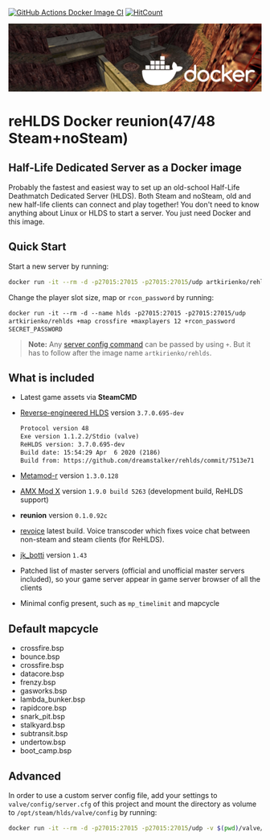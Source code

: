 [![GitHub Actions Docker Image CI](https://github.com/artkirienko/rehlds-docker-reunion/workflows/Docker%20Image%20CI/badge.svg)](https://github.com/artkirienko/rehlds-docker-reunion/actions)
[![HitCount](http://hits.dwyl.com/artkirienko/rehlds-docker-reunion.svg)](http://hits.dwyl.com/artkirienko/rehlds-docker-reunion)

![banner](banner.png)

# reHLDS Docker reunion(47/48 Steam+noSteam)

## Half-Life Dedicated Server as a Docker image

Probably the fastest and easiest way to set up an old-school Half-Life
Deathmatch Dedicated Server (HLDS). Both Steam and noSteam, old and new
half-life clients can connect and play together! You don't need to know
anything about Linux or HLDS to start a server. You just need Docker and
this image.

## Quick Start

Start a new server by running:

```bash
docker run -it --rm -d -p27015:27015 -p27015:27015/udp artkirienko/rehlds
```

Change the player slot size, map or `rcon_password` by running:

```
docker run -it --rm -d --name hlds -p27015:27015 -p27015:27015/udp artkirienko/rehlds +map crossfire +maxplayers 12 +rcon_password SECRET_PASSWORD
```

> **Note:** Any [server config command](http://sr-team.clan.su/K_stat/hlcommandsfull.html)
  can be passed by using `+`. But it has to follow after the image name `artkirienko/rehlds`.

## What is included

* Latest game assets via **SteamCMD**
* [Reverse-engineered HLDS](https://github.com/dreamstalker/rehlds) version `3.7.0.695-dev`

  ```
  Protocol version 48
  Exe version 1.1.2.2/Stdio (valve)
  ReHLDS version: 3.7.0.695-dev
  Build date: 15:54:29 Apr  6 2020 (2186)
  Build from: https://github.com/dreamstalker/rehlds/commit/7513e71
  ```

* [Metamod-r](https://github.com/theAsmodai/metamod-r) version `1.3.0.128`

* [AMX Mod X](https://github.com/alliedmodders/amxmodx) version `1.9.0 build 5263`
  (development build, ReHLDS support)

* **reunion** version `0.1.0.92c`

* [revoice](https://github.com/s1lentq/revoice/) latest build. Voice transcoder
  which fixes voice chat between non-steam and steam clients (for ReHLDS).

* [jk_botti](https://github.com/Bots-United/jk_botti) version `1.43`

* Patched list of master servers (official and unofficial master servers
  included), so your game server appear in game server browser of all the clients

* Minimal config present, such as `mp_timelimit` and mapcycle

## Default mapcycle

* crossfire.bsp
* bounce.bsp
* crossfire.bsp
* datacore.bsp
* frenzy.bsp
* gasworks.bsp
* lambda_bunker.bsp
* rapidcore.bsp
* snark_pit.bsp
* stalkyard.bsp
* subtransit.bsp
* undertow.bsp
* boot_camp.bsp

## Advanced

In order to use a custom server config file, add your settings
to `valve/config/server.cfg` of this project and mount the directory as volume
to `/opt/steam/hlds/valve/config` by running:

```bash
docker run -it --rm -d -p27015:27015 -p27015:27015/udp -v $(pwd)/valve/config:/opt/steam/hlds/valve/config artkirienko/rehlds
```
